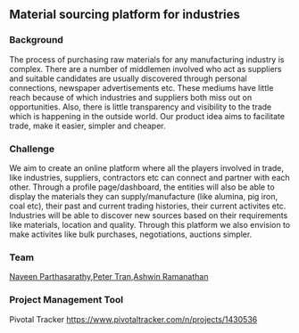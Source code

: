 
 Material sourcing platform for industries 
-----------------------

### Background
The process of purchasing raw materials for any manufacturing industry is complex. There are a number of middlemen involved who act as suppliers and suitable candidates are 
usually discovered through personal connections, newspaper advertisements etc. These mediums have little reach because of which industries and suppliers both miss out on opportunities. Also, there is little transparency and visibility to the trade which is happening in the outside world. Our product idea aims to facilitate trade, make it easier, simpler and cheaper.  

### Challenge
We aim to create an online platform where all the players involved in trade, like industries, suppliers, contractors etc can connect and partner with each other. Through a profile page/dashboard, the entities will also be able to display the materials they can supply/manufacture (like alumina, pig iron, coal etc), their past and current trading histories, their current activites etc. Industries will be able to discover new sources based on their requirements like materials, location and quality. Through this platform we also envision to make activites like bulk purchases, negotiations, auctions simpler. 

### Team
[Naveen Parthasarathy](../people/naveen-parthasarathy.md),[Peter Tran](../people/peter-tran.md),[Ashwin Ramanathan](../people/ashwin-ramanathan.md) 

### Project Management Tool
Pivotal Tracker
https://www.pivotaltracker.com/n/projects/1430536
